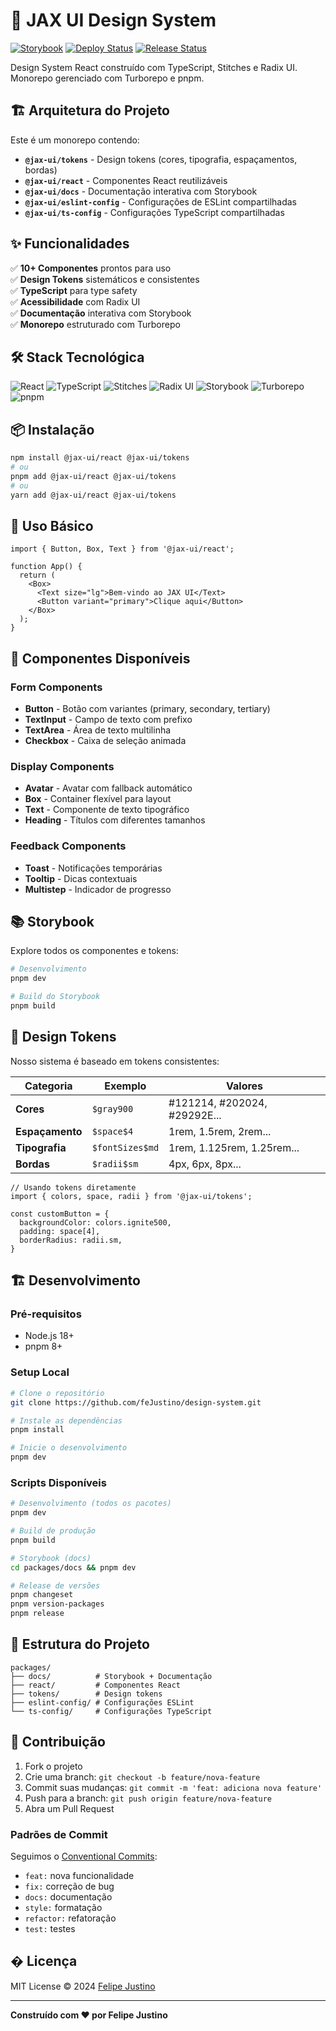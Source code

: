 # 🎨 JAX UI Design System

[![Storybook](https://cdn.jsdelivr.net/gh/storybookjs/brand@main/badge/badge-storybook.svg)](https://fejustino.github.io/design-system/?path=/docs/home--docs)
[![Deploy Status](https://img.shields.io/github/actions/workflow/status/feJustino/design-system/deploy-docs.yaml?label=Deploy&logo=github)](https://github.com/feJustino/design-system/actions/workflows/deploy-docs.yaml)
[![Release Status](https://img.shields.io/github/actions/workflow/status/feJustino/design-system/release.yml?label=Release&logo=github)](https://github.com/feJustino/design-system/actions/workflows/release.yml)

Design System React construído com TypeScript, Stitches e Radix UI. Monorepo gerenciado com Turborepo e pnpm.

## 🏗️ Arquitetura do Projeto

Este é um monorepo contendo:

- **`@jax-ui/tokens`** - Design tokens (cores, tipografia, espaçamentos, bordas)
- **`@jax-ui/react`** - Componentes React reutilizáveis
- **`@jax-ui/docs`** - Documentação interativa com Storybook
- **`@jax-ui/eslint-config`** - Configurações de ESLint compartilhadas
- **`@jax-ui/ts-config`** - Configurações TypeScript compartilhadas

## ✨ Funcionalidades

✅ **10+ Componentes** prontos para uso<br>
✅ **Design Tokens** sistemáticos e consistentes<br>
✅ **TypeScript** para type safety<br>
✅ **Acessibilidade** com Radix UI<br>
✅ **Documentação** interativa com Storybook<br>
✅ **Monorepo** estruturado com Turborepo

## 🛠 Stack Tecnológica

![React](https://img.shields.io/badge/React-20232A?style=flat&logo=react&logoColor=61DAFB)
![TypeScript](https://img.shields.io/badge/TypeScript-3178C6?style=flat&logo=typescript&logoColor=white)
![Stitches](https://img.shields.io/badge/Stitches-000?style=flat&logo=stitches&logoColor=white)
![Radix UI](https://img.shields.io/badge/Radix%20UI-161618?style=flat&logo=radix-ui&logoColor=white)
![Storybook](https://img.shields.io/badge/Storybook-FF4785?style=flat&logo=storybook&logoColor=white)
![Turborepo](https://img.shields.io/badge/Turborepo-000000?style=flat&logo=turborepo&logoColor=white)
![pnpm](https://img.shields.io/badge/pnpm-F69220?style=flat&logo=pnpm&logoColor=white)

## 📦 Instalação

```bash
npm install @jax-ui/react @jax-ui/tokens
# ou
pnpm add @jax-ui/react @jax-ui/tokens
# ou
yarn add @jax-ui/react @jax-ui/tokens
```

## 🚀 Uso Básico

```tsx
import { Button, Box, Text } from '@jax-ui/react';

function App() {
  return (
    <Box>
      <Text size="lg">Bem-vindo ao JAX UI</Text>
      <Button variant="primary">Clique aqui</Button>
    </Box>
  );
}
```

## 🎨 Componentes Disponíveis

### Form Components
- **Button** - Botão com variantes (primary, secondary, tertiary)
- **TextInput** - Campo de texto com prefixo
- **TextArea** - Área de texto multilinha
- **Checkbox** - Caixa de seleção animada

### Display Components
- **Avatar** - Avatar com fallback automático
- **Box** - Container flexível para layout
- **Text** - Componente de texto tipográfico
- **Heading** - Títulos com diferentes tamanhos

### Feedback Components
- **Toast** - Notificações temporárias
- **Tooltip** - Dicas contextuais
- **Multistep** - Indicador de progresso

## 📚 Storybook

Explore todos os componentes e tokens:

```bash
# Desenvolvimento
pnpm dev

# Build do Storybook
pnpm build
```

## 🎨 Design Tokens

Nosso sistema é baseado em tokens consistentes:

| Categoria | Exemplo | Valores |
|-----------|---------|---------|
| **Cores** | `$gray900` | #121214, #202024, #29292E... |
| **Espaçamento** | `$space$4` | 1rem, 1.5rem, 2rem... |
| **Tipografia** | `$fontSizes$md` | 1rem, 1.125rem, 1.25rem... |
| **Bordas** | `$radii$sm` | 4px, 6px, 8px... |

```tsx
// Usando tokens diretamente
import { colors, space, radii } from '@jax-ui/tokens';

const customButton = {
  backgroundColor: colors.ignite500,
  padding: space[4],
  borderRadius: radii.sm,
}
```

## 🏗️ Desenvolvimento

### Pré-requisitos

- Node.js 18+
- pnpm 8+

### Setup Local

```bash
# Clone o repositório
git clone https://github.com/feJustino/design-system.git

# Instale as dependências
pnpm install

# Inicie o desenvolvimento
pnpm dev
```

### Scripts Disponíveis

```bash
# Desenvolvimento (todos os pacotes)
pnpm dev

# Build de produção
pnpm build

# Storybook (docs)
cd packages/docs && pnpm dev

# Release de versões
pnpm changeset
pnpm version-packages
pnpm release
```

## 📁 Estrutura do Projeto

```
packages/
├── docs/          # Storybook + Documentação
├── react/         # Componentes React
├── tokens/        # Design tokens
├── eslint-config/ # Configurações ESLint
└── ts-config/     # Configurações TypeScript
```

## 🤝 Contribuição

1. Fork o projeto
2. Crie uma branch: `git checkout -b feature/nova-feature`
3. Commit suas mudanças: `git commit -m 'feat: adiciona nova feature'`
4. Push para a branch: `git push origin feature/nova-feature`
5. Abra um Pull Request

### Padrões de Commit

Seguimos o [Conventional Commits](https://conventionalcommits.org/):

- `feat:` nova funcionalidade
- `fix:` correção de bug
- `docs:` documentação
- `style:` formatação
- `refactor:` refatoração
- `test:` testes

## � Licença

MIT License © 2024 [Felipe Justino](https://github.com/feJustino)

---

<div>
  <strong>Construído com ❤️ por Felipe Justino</strong>
</div>
